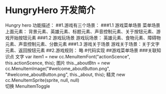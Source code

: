 # HungryHero 开发简介
Hungry hero 功能描述：
##1.游戏有三个场景：
###1.1 游戏菜单场景
菜单场景上面元素： 背景元素、英雄元素、标题元素、声音控制元素、关于按钮元素、游戏开始按钮元素
###1.2 游戏玩场景
游戏玩场景： 英雄元素、食物元素、障碍物元素、声音控制元素、分数元素
###1.3 游戏关于场景
游戏关于场景：关于文字元素、返回按钮元素
##2.游戏规则：
略
#代码实现
##游戏菜单场景
###关联知识点
文字
var item1 = new cc.MenuItemFont("actionScence", this.actionScence, this);
图片
 this._aboutBtn = new cc.MenuItemImage("#welcome_aboutButton.png", "#welcome_aboutButton.png", this._about, this);
精灵
new cc.MenuItemSprite(sprite, null, null)	
切换
MenuItemToggle
